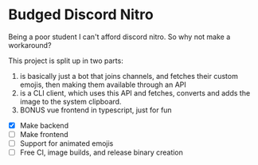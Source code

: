 # Budged Discord Nitro

Being a poor student I can't afford discord nitro. So why not make a workaround?

This project is split up in two parts:
1. is basically just a bot that joins channels, and fetches their custom emojis, then making them available through an API
2. is a CLI client, which uses this API and fetches, converts and adds the image to the system clipboard.
3. BONUS vue frontend in typescript, just for fun

- [x] Make backend
- [ ] Make frontend
- [ ] Support for animated emojis
- [ ] Free CI, image builds, and release binary creation
